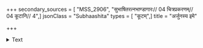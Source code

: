 +++
secondary_sources = [ "MSS_2906", "सुभाषितरत्नभाण्डागारः// 04 चित्रप्रकरणम्// 04 कूटानि// 4",]
jsonClass = "Subhaashita"
types = [ "कूटम्",]
title = "अर्जुनस्य इमे"

+++

<details><summary>Text</summary>

अर्जुनस्य इमे बाणा नेमे बाणाः शिखण्डिनः।  
सीदन्ति मम गात्राणि माघमा सेगवा इव॥
</details>
